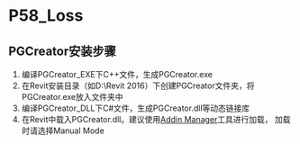# P58_Loss
PGCreator安装步骤
---
1. 编译PGCreator_EXE下C++文件，生成PGCreator.exe
2. 在Revit安装目录（如D:\Revit 2016）下创建PGCreator文件夹，将PGCreator.exe放入文件夹中
3. 编译PGCreator_DLL下C#文件，生成PGCreator.dll等动态链接库
4. 在Revit中载入PGCreator.dll。建议使用[Addin Manager](http://blog.sina.com.cn/s/blog_62d7b9db0102vzwy.html)工具进行加载，
加载时请选择Manual Mode
